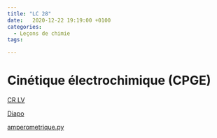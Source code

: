 ```yaml
---
title: "LC 28"
date:   2020-12-22 19:19:00 +0100
categories:
  - Leçons de chimie
tags:

---
```

# Cinétique électrochimique (CPGE)

[CR LV](/assets/pdf/LC28.pdf)

<object class="pdf fitvidsignore" data="/assets/pdf/LC28.pdf" type="application/pdf"></object>

<a href="/assets/pptx/LC28.pptx" download>Diapo</a>

<a href="/assets/python/amperometrique.py" download>amperometrique.py</a>

